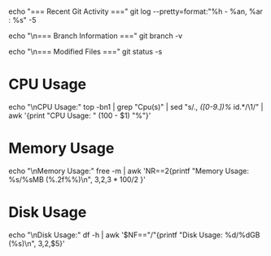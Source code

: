 
###
echo "=== Recent Git Activity ==="
git log --pretty=format:"%h - %an, %ar : %s" -5

echo "\n=== Branch Information ==="
git branch -v

echo "\n=== Modified Files ==="
git status -s
###
# CPU Usage
echo "\nCPU Usage:"
top -bn1 | grep "Cpu(s)" | sed "s/.*, *\([0-9.]*\)%* id.*/\1/" | awk '{print "CPU Usage: " (100 - $1) "%"}'

# Memory Usage
echo "\nMemory Usage:"
free -m | awk 'NR==2{printf "Memory Usage: %s/%sMB (%.2f%%)\n", $3,$2,$3*100/$2 }'

# Disk Usage
echo "\nDisk Usage:"
df -h | awk '$NF=="/"{printf "Disk Usage: %d/%dGB (%s)\n", $3,$2,$5}'

